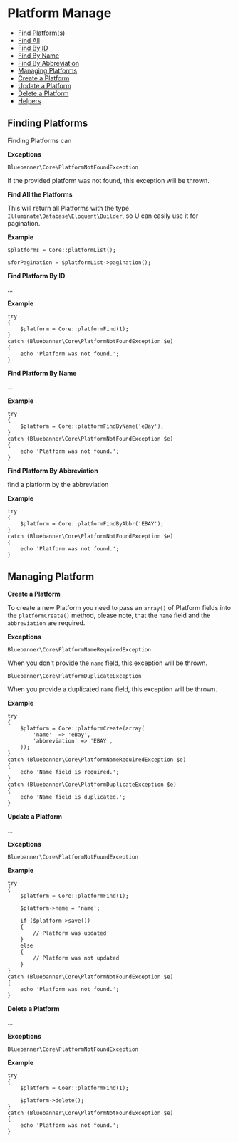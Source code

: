 # Platform Manage

- [Find Platform(s)](#finding)
 - [Find All](#finding-all)
 - [Find By ID](#finding-by-id)
 - [Find By Name](#finding-by-name)
 - [Find By Abbreviation](#finding-by-abbr)
- [Managing Platforms](#manage)
 - [Create a Platform](#manage-create)
 - [Update a Platform](#manage-update)
 - [Delete a Platform](#manage-delete)
- [Helpers](#)

<a name="finding"></a>
## Finding Platforms

Finding Platforms can 

**Exceptions**

`Bluebanner\Core\PlatformNotFoundException`

If the provided platform was not found, this exception will be thrown.

<a name="finding-all"></a>
**Find All the Platforms**

This will return all Platforms with the type `Illuminate\Database\Eloquent\Builder`, so U can easily use it for pagination.

**Example**

	$platforms = Core::platformList();
	
	$forPagination = $platformList->pagination();

<a name="finding-be-id"></a>
**Find Platform By ID**

...

**Example**

	try
	{
		$platform = Core::platformFind(1);
	}
	catch (Bluebanner\Core\PlatformNotFoundException $e)
	{
		echo 'Platform was not found.';
	}

<a name="finding-by-name"></a>
**Find Platform By Name**

...

**Example**

	try
	{
		$platform = Core::platformFindByName('eBay');
	}
	catch (Bluebanner\Core\PlatformNotFoundException $e)
	{
		echo 'Platform was not found.';
	}

<a name="finding-by-abbr"></a>
**Find Platform By Abbreviation**

find a platform by the abbreviation

**Example**

	try
	{
		$platform = Core::platformFindByAbbr('EBAY');
	}
	catch (Bluebanner\Core\PlatformNotFoundException $e)
	{
		echo 'Platform was not found.';
	}
	
<a name="manage"></a>
## Managing Platform

<a name="manage-create"></a>
**Create a Platform**

To create a new Platform you need to pass an `array()` of Platform fields 
into the `platformCreate()` method, 
please note, that the `name` field and the `abbreviation` are required.

**Exceptions**

`Bluebanner\Core\PlatformNameRequiredException`

When you don't provide the `name` field, this exception will be thrown.

`Bluebanner\Core\PlatformDuplicateException`

When you provide a duplicated `name` field, this exception will be thrown.

**Example**

	try
	{
		$platform = Core::platformCreate(array(
			'name'	=> 'eBay',
			'abbreviation' => 'EBAY',
		));
	}
	catch (Bluebanner\Core\PlatformNameRequiredException $e)
	{
		echo 'Name field is required.';
	}
	catch (Bluebanner\Core\PlatformDuplicateException $e)
	{
		echo 'Name field is duplicated.';
	}

<a name="manage-update"></a>
**Update a Platform**

...

**Exceptions**

`Bluebanner\Core\PlatformNotFoundException`

**Example**

	try
	{
		$platform = Core::platformFind(1);
		
		$platform->name = 'name';
		
		if ($platform->save())
		{
			// Platform was updated
		}
		else
		{
			// Platform was not updated
		}
	}
	catch (Bluebanner\Core\PlatformNotFoundException $e)
	{
		echo 'Platform was not found.';
	}

<a name="manage-delete"></a>
**Delete a Platform**

...

**Exceptions**

`Bluebanner\Core\PlatformNotFoundException`

**Example**

	try
	{
		$platform = Coer::platformFind(1);
		
		$platform->delete();
	}
	catch (Bluebanner\Core\PlatformNotFoundException $e)
	{
		echo 'Platform was not found.';
	}
